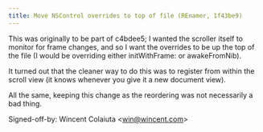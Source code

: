 ```yaml
---
title: Move NSControl overrides to top of file (REnamer, 1f43be9)
---
```


This was originally to be part of c4bdee5; I wanted the scroller itself to monitor for frame changes, and so I want the overrides to be up the top of the file (I would be overriding either initWithFrame: or awakeFromNib).

It turned out that the cleaner way to do this was to register from within the scroll view (it knows whenever you give it a new document view).

All the same, keeping this change as the reordering was not necessarily a bad thing.

Signed-off-by: Wincent Colaiuta &lt;win@wincent.com&gt;
